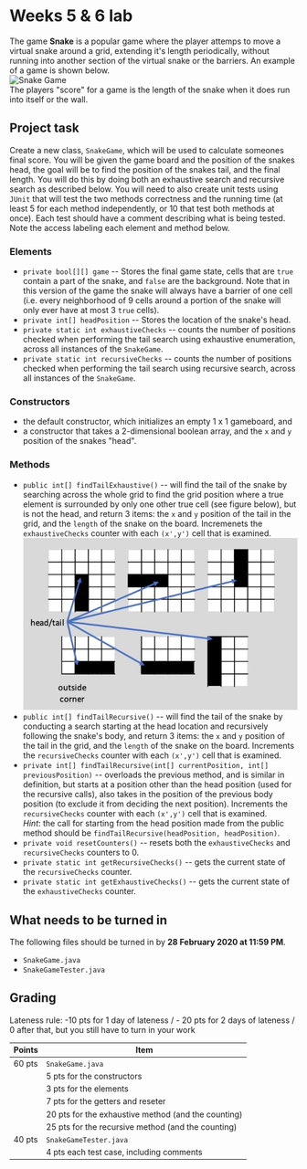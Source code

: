 # Weeks 5 & 6 lab
The game **Snake** is a popular game where the player attemps to move a virtual snake around a grid, extending it's length periodically, without running into another section of the virtual snake or the barriers. An example of a game is shown below. <br>
![Snake Game](https://miro.medium.com/max/1600/1*dQzFEaAHwxouaImAuUd3EQ.gif) <br>
The players "score" for a game is the length of the snake when it does run into itself or the wall. 

## Project task
Create a new class, `SnakeGame`, which will be used to calculate someones final score.  You will be given the game board and the position of the snakes head, the goal will be to find the position of the snakes tail, and the final length. You will do this by doing both an exhaustive search and recursive search as described below. You will need to also create unit tests using `JUnit` that will test the two methods correctness and the running time (at least 5 for each method independently, or 10 that test both methods at once). Each test should have a comment describing what is being tested. Note the access labeling each element and method below. 

### Elements 
* `private bool[][] game` -- Stores the final game state, cells that are `true` contain a part of the snake, and `false` are the background. Note that in this version of the game the snake will always have a barrier of one cell (i.e. every neighborhood of 9 cells around a portion of the snake will only ever have at most 3 `true` cells).
* `private int[] headPosition` -- Stores the location of the snake's head. 
* `private static int exhaustiveChecks` -- counts the number of positions checked when performing the tail search using exhaustive enumeration, across all instances of the `SnakeGame`. 
* `private static int recursiveChecks` -- counts the number of positions checked when performing the tail search using recursive search, across all instances of the `SnakeGame`.

### Constructors
* the default constructor, which initializes an empty 1 x 1 gameboard, and 
* a constructor that takes a 2-dimensional boolean array, and the `x` and `y` position of the snakes "head".

### Methods
* `public int[] findTailExhaustive()` -- will find the tail of the snake by searching across the whole grid to find the grid position where a true element is surrounded by only one other true cell (see figure below), but is not the head, and return 3 items: the `x` and `y` position of the tail in the grid, and the `length` of the snake on the board. Incremenets the `exhaustiveChecks` counter with each `(x',y')` cell that is examined. <br>
![Head and Tail example](images/headTailExample.jpeg)
* `public int[] findTailRecursive()` -- will find the tail of the snake by conducting a search starting at the head location and recursively following the snake's body, and return 3 items: the `x` and `y` position of the tail in the grid, and the `length` of the snake on the board. Increments the `recursiveChecks` counter with each `(x',y')` cell that is examined.
* `private int[] findTailRecursive(int[] currentPosition, int[] previousPosition)` -- overloads the previous method, and is similar in definition, but starts at a position other than the head position (used for the recursive calls), also takes in the position of the previous body position (to exclude it from deciding the next position). Increments the `recursiveChecks` counter with each `(x',y')` cell that is examined.<br>*Hint*: the call for starting from the head position made from the public method should be `findTailRecursive(headPosition, headPosition)`.
* `private void resetCounters()` -- resets both the `exhaustiveChecks` and `recursiveChecks` counters to 0. 
* `private static int getRecursiveChecks()` -- gets the current state of the `recursiveChecks` counter. 
* `private static int getExhaustiveChecks()` -- gets the current state of the `exhaustiveChecks` counter. 

## What needs to be turned in
The following files should be turned in by **28 February 2020 at 11:59 PM**.
* `SnakeGame.java`
* `SnakeGameTester.java`

## Grading 
Lateness rule: -10 pts for 1 day of lateness / - 20 pts for 2 days of lateness / 0 after that, but you still have to turn in your work 

| Points | Item |
| --- | --- |
| 60 pts	| `SnakeGame.java` |
| | 5 pts for the constructors |
| | 3 pts for the elements |
| | 7 pts for the getters and reseter |
| | 20 pts for the exhaustive method (and the counting) |
| | 25 pts for the recursive method (and the counting) |
| 40 pts	| `SnakeGameTester.java`| 
| | 4 pts each test case, including comments|
